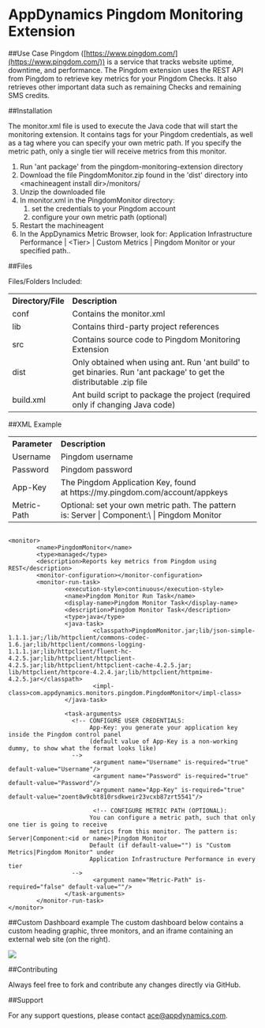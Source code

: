 # AppDynamics Pingdom Monitoring Extension

##Use Case
Pingdom ([https://www.pingdom.com/](https://www.pingdom.com/)) is a service that tracks website uptime, 
downtime, and performance. The Pingdom extension uses the REST API from Pingdom to retrieve key
metrics for your Pingdom Checks. It also retrieves other important data 
such as remaining Checks and remaining SMS credits.


##Installation

The monitor.xml file is used to execute the Java code that will start the monitoring extension. It contains
tags for your Pingdom credentials, as well as a tag where you can specify your own metric
path. If you specify the metric path, only a single tier will receive metrics from this
monitor.  

1. Run 'ant package' from the pingdom-monitoring-extension directory
2. Download the file PingdomMonitor.zip found in the 'dist' directory into \<machineagent install dir\>/monitors/
3. Unzip the downloaded file
4. In monitor.xml in the PingdomMonitor directory:
    1.  set the credentials to your Pingdom account
    2.  configure your own metric path (optional)
5. Restart the machineagent
6. In the AppDynamics Metric Browser, look for: Application Infrastructure Performance  | \<Tier\> | Custom Metrics | Pingdom Monitor or your specified path..

##Files

Files/Folders Included:

<table><tbody>
<tr>
<th align = 'left'> Directory/File </th>
<th align = 'left'> Description </th>
</tr>
<tr>
<td class='confluenceTd'> conf </td>
<td class='confluenceTd'> Contains the monitor.xml </td>
</tr>
<tr>
<td class='confluenceTd'> lib </td>
<td class='confluenceTd'> Contains third-party project references </td>
</tr>
<tr>
<td class='confluenceTd'> src </td>
<td class='confluenceTd'> Contains source code to Pingdom Monitoring Extension </td>
</tr>
<tr>
<td class='confluenceTd'> dist </td>
<td class='confluenceTd'> Only obtained when using ant. Run 'ant build' to get binaries. Run 'ant package' to get the distributable .zip file </td>
</tr>
<tr>
<td class='confluenceTd'> build.xml </td>
<td class='confluenceTd'> Ant build script to package the project (required only if changing Java code) </td>
</tr>
</tbody>
</table>


##XML Example
<table>
<th align = 'left'> Parameter </th>
<th align = 'left'> Description </th>
<tr>
<td>Username
</td>
<td>Pingdom username
</td>
</tr>
<tr>
<td>Password
</td>
<td>Pingdom password
</td>
</tr>
<tr>
<td>App-Key
</td>
<td>The Pingdom Application Key, found at https://my.pingdom.com/account/appkeys
</td>
</tr>
<tr>
<td>Metric-Path
</td>
<td>Optional: set your own metric path. The pattern is: Server | Component:\<id or name\> | Pingdom Monitor 
</td>
</tr>
</table>

~~~~

<monitor>
        <name>PingdomMonitor</name>
        <type>managed</type>
        <description>Reports key metrics from Pingdom using REST</description>
        <monitor-configuration></monitor-configuration>
        <monitor-run-task>
                <execution-style>continuous</execution-style>
                <name>Pingdom Monitor Run Task</name>
                <display-name>Pingdom Monitor Task</display-name>
                <description>Pingdom Monitor Task</description>
                <type>java</type>
                <java-task>
                        <classpath>PingdomMonitor.jar;lib/json-simple-1.1.1.jar;/lib/httpclient/commons-codec-1.6.jar;lib/httpclient/commons-logging-1.1.1.jar;lib/httpclient/fluent-hc-4.2.5.jar;lib/httpclient/httpclient-4.2.5.jar;lib/httpclient/httpclient-cache-4.2.5.jar; lib/httpclient/httpcore-4.2.4.jar;lib/httpclient/httpmime-4.2.5.jar</classpath>
                        <impl-class>com.appdynamics.monitors.pingdom.PingdomMonitor</impl-class>
                </java-task>
 
                <task-arguments>
                  <!-- CONFIGURE USER CREDENTIALS:
                       App-Key: you generate your application key inside the Pingdom control panel
                       (default value of App-Key is a non-working dummy, to show what the format looks like)
                  -->
                        <argument name="Username" is-required="true" default-value="Username"/>
                        <argument name="Password" is-required="true" default-value="Password"/>
                        <argument name="App-Key" is-required="true" default-value="zoent8w9cbt810rsdkweir23vcxb87zrt5541"/>
 
                        <!-- CONFIGURE METRIC PATH (OPTIONAL):
                       You can configure a metric path, such that only one tier is going to receive
                       metrics from this monitor. The pattern is: Server|Component:<id or name>|Pingdom Monitor
                       Default (if default-value="") is "Custom Metrics|Pingdom Monitor" under 
                       Application Infrastructure Performance in every tier
                  -->
                        <argument name="Metric-Path" is-required="false" default-value=""/>
                </task-arguments>
        </monitor-run-task>
</monitor>

~~~~

##Custom Dashboard example
The custom dashboard below contains a custom heading graphic, three monitors, and an iframe containing an 
external web site (on the right).


![](images/pingdom_01.png)


##Contributing

Always feel free to fork and contribute any changes directly via GitHub.


##Support

For any support questions, please contact ace@appdynamics.com.
